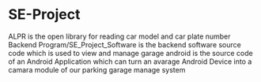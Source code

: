 # SE-Project
ALPR is the open library for reading car model and car plate number
Backend Program/SE_Project_Software is the backend software source code which is used to view and manage garage
android is the source code of an Android Application which can turn an avarage Android Device into a camara module of our parking garage manage system
